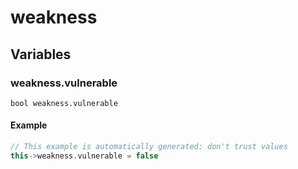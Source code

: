 # weakness
## Variables
### **weakness.vulnerable**
`bool weakness.vulnerable`




#### Example
``` cpp
// This example is automatically generated: don't trust values
this->weakness.vulnerable = false
```

